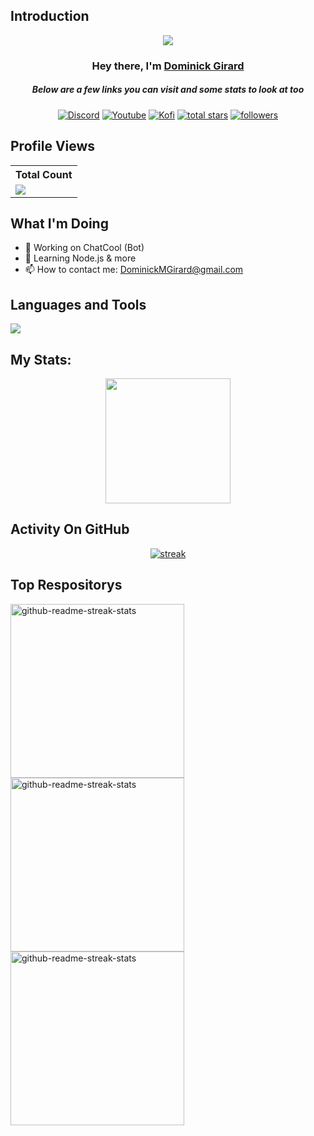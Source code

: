 ## Introduction

<p align="center">
<img src="https://readme-typing-svg.demolab.com?font=Fira+Code&pause=1000&random=false&width=435&lines=Software+Engineer+and+Developer" /></a>
</p>

<h3 align="center">Hey there, I'm <a href="https://github.com/DominickGirard">Dominick Girard</a></h3>
<h5 align="center">Below are a few links you can visit and some stats to look at too</h5>

<p align="center">
  <a href=""><img alt="Discord" title="Discord" src="https://img.shields.io/badge/-Discord-7289DA?style=for-the-badge&logo=discord&logoColor=white"/></a>
  <a href=""><img alt="Youtube" title="Youtube" src="https://img.shields.io/badge/-Youtube-FF0000?style=for-the-badge&logo=youtube&logoColor=white"/></a>
  <a href=""><img alt="Kofi" title="Kofi" src="https://img.shields.io/badge/-Kofi-ff7389?style=for-the-badge&logo=kofi&logoColor=white"/></a>
<a href="">
    <img alt="total stars" title="Total stars on GitHub" src="https://custom-icon-badges.demolab.com/github/stars/DominickGirard?color=B8B92B&style=for-the-badge&labelColor=959532&logo=star"/></a>
   <a href="https://github.com/DominickGirard"><img alt="followers" title="Follow me on Github" src="https://img.shields.io/github/followers/DominickGirard?color=236ad3&style=for-the-badge&logo=github&label=Follow"/></a>
 </p>
 
## Profile Views


  <table>
    <tr>
      <!-- <th>Profile Views</th> -->
      <th>Total Count</th>
    </tr>
    <tr>
      <!-- <td>
        <div align="center">
          <a href="https://github.com/DominickGirard"><img src="https://github.com/DominickGirard.png" alt="@DominickGirard" width="52" /></a>
          <br />
          <a align="center" href="https://github.com/DominickGirard"><b>DominickGirard</b></a>
        </b>
      </td> -->
      <!-- Profile Views -->
      <td>
         <a href="https://github.com/DominickGirard"> <img src="https://komarev.com/ghpvc/?username=DominickGirard&style=for-the-badge&color=brightgreen"> </a>
      </td>
    </tr>
  </table>

## What I'm Doing

- 🔭 Working on ChatCool (Bot)
- 🌱 Learning Node.js & more
- 📫 How to contact me: DominickMGirard@gmail.com 

## Languages and Tools

<p align="left"> <a href="https://github.com/DominickGirard"><img src="https://skillicons.dev/icons?i=vscode,replit,github,mongodb,css,html,js,express,bots,nodejs"> </a> </p>

## My Stats:
<p align="center">
<img height="200px" src="https://github-readme-stats.vercel.app/api?username=DominickGirard&hide_border=true&show_icons=true&count_private=true&theme=gruvbox&bg_color=151515">
</p>

## Activity On GitHub

<p align="center">
  <a href="https://github.com/DominickGirard">      
<img title="stats" alt="streak" src="https://github-readme-streak-stats.herokuapp.com/?user=DominickGirard&theme=dark&hide_border=true&stroke=f53b3b"/>
</a> 
</p>

## Top Respositorys 
  <p align="left">
     <a href="https://github.com/DominickGirard/LoneHub"><img width="278" src="https://denvercoder1-github-readme-stats.vercel.app/api/pin/?username=DominickGirard&repo=LoneHub&theme=react&bg_color=1F222E&title_color=F8D866&hide_border=true&icon_color=F8D866&show_icons=false" alt="github-readme-streak-stats"></a>
    <a href="https://github.com/DominickGirard/CodeCaveDll"><img width="278" src="https://denvercoder1-github-readme-stats.vercel.app/api/pin/?username=DominickGirard&repo=CodeCaveDll&theme=react&bg_color=1F222E&title_color=F8D866&hide_border=true&icon_color=F8D866&show_icons=false" alt="github-readme-streak-stats"></a>
   <a href="https://github.com/DominickGirard/InternalMemoryAdjuster"><img width="278" src="https://denvercoder1-github-readme-stats.vercel.app/api/pin/?username=DominickGirard&repo=InternalMemoryAdjuster&theme=react&bg_color=1F222E&title_color=F8D866&hide_border=true&icon_color=F8D866&show_icons=false" alt="github-readme-streak-stats"></a>
  </p>

